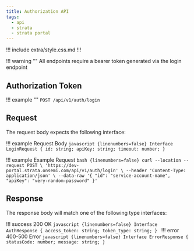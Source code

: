 ```yaml
---
title: Authorization API
tags:
  - api
  - strata
  - strata portal
---
```

!!! include extra/style.css.md !!!

!!! warning ""
    All endpoints require a bearer token generated via the login endpoint

## Authorization Token

!!! example ""
    `POST /api/v1/auth/login`

## Request

The request body expects the following interface:

!!! example Request Body
    ```javascript {linenumbers=false}
    Interface LoginRequest {
      id: string;
      apiKey: string;
      timeout: number;
    }
    ```

!!! example Example Request
    ```bash {linenumbers=false}
    curl --location --request POST \
      'https://dev-portal.strata.onsemi.com/api/v1/auth/login' \
      --header 'Content-Type: application/json' \
      --data-raw '{
      "id": "service-account-name",
      "apiKey": "very-random-password"
    }'
    ```

## Response

The response body will match one of the following type interfaces:

!!! success 200 OK
    ```javascript {linenumbers=false}
    Interface AuthResponse {
      access_token: string;
      token_type: string;
    }
    ```
!!! error 400-500 Error
    ```javascript {linenumbers=false}
    Interface ErrorResponse {
      statusCode: number;
      message: string;
    }
    ```

